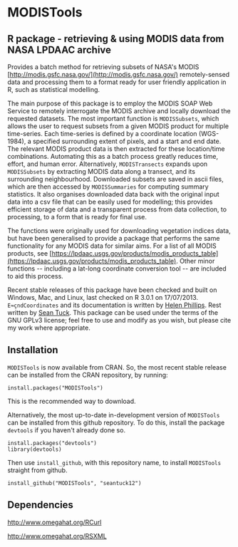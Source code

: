 MODISTools
=============
R package - retrieving & using MODIS data from NASA LPDAAC archive
-------------

Provides a batch method for retrieving subsets of NASA's MODIS [http://modis.gsfc.nasa.gov/](http://modis.gsfc.nasa.gov/) remotely-sensed data and processing them to a format ready for user friendly application in R, such as statistical modelling.

The main purpose of this package is to employ the MODIS SOAP Web Service to remotely interrogate the MODIS archive and locally download the requested datasets. The most important function is `MODISSubsets`, which allows the user to request subsets from a given MODIS product for multiple time-series. Each time-series is defined by a coordinate location (WGS-1984), a specified surrounding extent of pixels, and a start and end date. The relevant MODIS product data is then extracted for these location/time combinations. Automating this as a batch process greatly reduces time, effort, and human error. Alternatively, `MODISTransects` expands upon `MODISSubsets` by extracting MODIS data along a transect, and its surrounding neighbourhood. Downloaded subsets are saved in ascii files, which are then accessed by `MODISSummaries` for computing summary statistics. It also organises downloaded data back with the original input data into a csv file that can be easily used for modelling; this provides efficient storage of data and a transparent process from data collection, to processing, to a form that is ready for final use.

The functions were originally used for downloading vegetation indices data, but have been generalised to provide a package that performs the same functionality for any MODIS data for similar aims. For a list of all MODIS products, see [https://lpdaac.usgs.gov/products/modis_products_table](https://lpdaac.usgs.gov/products/modis_products_table). Other minor functions -- including a lat-long coordinate conversion tool -- are included to aid this process.

Recent stable releases of this package have been checked and built on Windows, Mac, and Linux, last checked on R 3.0.1 on 17/07/2013. `E≈çndCoordinates` and its documentation is written by [Helen Phillips](https://github.com/helenphillips). Rest written by [Sean Tuck](https://github.com/seantuck12). This package can be used under the terms of the GNU GPLv3 license; feel free to use and modify as you wish, but please cite my work where appropriate.


Installation
---------
`MODISTools` is now available from CRAN. So, the most recent stable release can be installed from the CRAN repository, by running:
```
install.packages("MODISTools")
```
This is the recommended way to download.

Alternatively, the most up-to-date in-development version of `MODISTools` can be installed from this github repository. To do this, install the package `devtools` if you haven't already done so.
```
install.packages("devtools")
library(devtools)
```
Then use `install_github`, with this repository name, to install `MODISTools` straight from github.
```
install_github("MODISTools", "seantuck12")
```


Dependencies
----------

http://www.omegahat.org/RCurl

http://www.omegahat.org/RSXML
